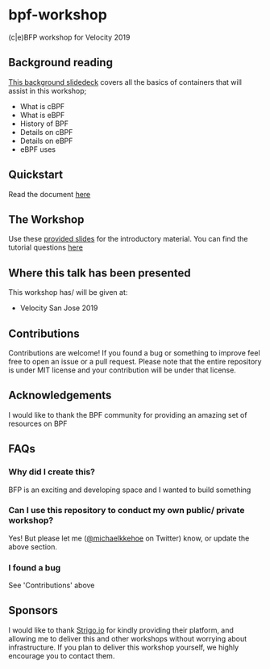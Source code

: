 # bpf-workshop
(c|e)BFP workshop for Velocity 2019

## Background reading
[This background slidedeck]() covers all the basics of containers that will assist in this workshop;
* What is cBPF
* What is eBPF
* History of BPF
* Details on cBPF
* Details on eBPF
* eBPF uses

## Quickstart
Read the document [here](quickstart.md)

## The Workshop
Use these [provided slides](TODO) for the introductory material.
You can find the tutorial questions [here](tutorial.md)

## Where this talk has been presented
This workshop has/ will be given at:
* Velocity San Jose 2019

## Contributions
Contributions are welcome! If you found a bug or something to improve feel free to open an issue or a pull request. Please note that the entire repository is under MIT license and your contribution will be under that license.

## Acknowledgements
I would like to thank the BPF community for providing an amazing set of resources on BPF

## FAQs
### Why did I create this?
BFP is an exciting and developing space and I wanted to build something 

### Can I use this repository to conduct my own public/ private workshop?
Yes! But please let me ([@michaelkkehoe](https://twitter.com/michaelkkehoe) on Twitter) know, or update the above section.

### I found a bug
See 'Contributions' above

## Sponsors
I would like to thank [Strigo.io](https://strigo.io) for kindly providing their platform, and allowing me to deliver this and other workshops without worrying about infrastructure. If you plan to deliver this workshop yourself, we highly encourage you to contact them.
